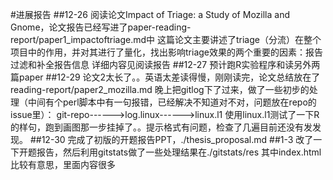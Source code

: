 #进展报告
##12-26
    阅读论文Impact of Triage: a Study of Mozilla and Gnome，论文报告已经写进了paper-reading-report/paper1_impactoftriage.md中
    这篇论文主要讲述了triage（分流）在整个项目中的作用，并对其进行了量化，找出影响triage效果的两个重要的因素：报告过滤和补全报告信息
    详细内容见阅读报告
##12-27
预计跑R实验程序和读另外两篇paper
##12-29
	论文2太长了。。英语太差读得慢，刚刚读完，论文总结放在了reading-report/paper2_mozilla.md	晚上把gitlog下了过来，做了一些初步的处理（中间有个perl脚本中有一句报错，已经解决不知道对不对，问题放在repo的issue里）：
    git-repo------>log.linux------>linux.l1
    使用linux.l1测试了一下R的样句，跑到画图那一步挂掉了。。提示格式有问题，检查了几遍目前还没有发发现。
##12-30
	完成了初版的开题报告PPT，./thesis_proposal.md
##1-3
	改了一下开题报告，然后利用gitstats做了一些处理结果在./gitstats/res
    其中index.html比较有意思，里面内容很多